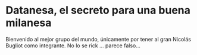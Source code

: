 # Datanesa, el secreto para una buena milanesa
Bienvenido al mejor grupo del mundo, únicamente por tener al gran Nicolás Bugliot como integrante.
No lo se rick ... parece falso...

